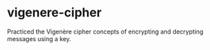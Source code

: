 # vigenere-cipher
Practiced the Vigenère cipher concepts of encrypting and decrypting messages using a key.
